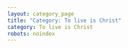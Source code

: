 ```yaml
---
layout: category_page
title: "Category: To live is Christ"
category: To live is Christ
robots: noindex
---
```

